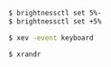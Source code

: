 ```bash
$ brightnessctl set 5%-
$ brightnessctl set +5%
```

```bash
$ xev -event keyboard
```

```bash
$ xrandr
```